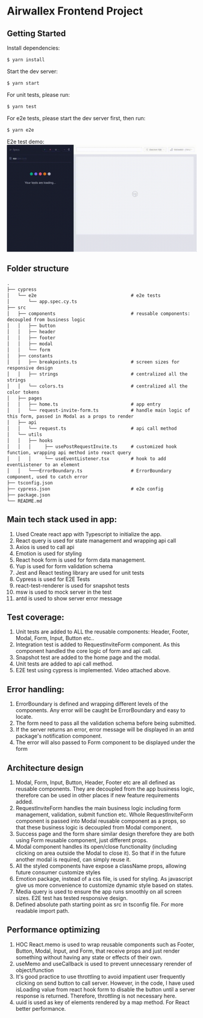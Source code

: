 # Airwallex Frontend Project

## Getting Started

Install dependencies:

```bash
$ yarn install
```

Start the dev server:

```bash
$ yarn start
```

For unit tests, please run:

```bash
$ yarn test
```

For e2e tests, please start the dev server first, then run:

```bash
$ yarn e2e
```

E2e test demo:
![Animated GIF](./cypress/videos/app.spec.cy.ts.gif)

## Folder structure

```
.
├── cypress
│   └── e2e                                   # e2e tests
│       └── app.spec.cy.ts
├── src
│   ├── components                            # reusable components: decoupled from business logic
│   │   ├── button
│   │   ├── header
│   │   ├── footer
│   │   ├── modal
│   │   └── form
│   ├── constants
│   │   ├── breakpoints.ts                    # screen sizes for responsive design
│   │   ├── strings                           # centralized all the strings
│   │   └── colors.ts                         # centralized all the color tokens
│   ├── pages
│   │   ├── home.ts                           # app entry
│   │   └── request-invite-form.ts            # handle main logic of this form, passed in Modal as a props to render
│   ├── api
│   │   └── request.ts                        # api call method
│   └── utils
│   │   ├── hooks
│   │   │     ├── usePostRequestInvite.ts     # customized hook function, wrapping api method into react query
│   │   │     └── useEventListener.tsx        # hook to add eventListener to an element
│   │   └───ErrorBoundary.ts                  # ErrorBoundary component, used to catch error
├── tsconfig.json
├── cypress.json                              # e2e config
├── package.json
└── README.md
```

## Main tech stack used in app:

1. Used Create react app with Typescript to initialize the app.
2. React query is used for state management and wrapping api call
3. Axios is used to call api
4. Emotion is used for styling
5. React hook form is used for form data management.
6. Yup is used for form validation schema
7. Jest and React testing library are used for unit tests
8. Cypress is used for E2E Tests
9. react-test-renderer is used for snapshot tests
10. msw is used to mock server in the test
11. antd is used to show server error message

## Test coverage:

1. Unit tests are added to ALL the reusable components: Header, Footer, Modal, Form, Input, Button etc..
2. Integration test is added to RequestInviteForm component. As this component handled the core logic of form and api call.
3. Snapshot test are added to the home page and the modal.
4. Unit tests are added to api call method.
5. E2E test using cypress is implemented. Video attached above.

## Error handling:

1. ErrorBoundary is defined and wrapping different levels of the components. Any error will be caught be ErrorBoundary and easy to locate.
2. The form need to pass all the validation schema before being submitted.
3. If the server returns an error, error message will be displayed in an antd package's notification component.
4. The error will also passed to Form component to be displayed under the form

## Architecture design

1. Modal, Form, Input, Button, Header, Footer etc are all defined as reusable components. They are decoupled from the app business logic, therefore can be used in other places if new feature requirements added.
2. RequestInviteForm handles the main business logic including form management, validation, submit function etc. Whole RequestInviteForm component is passed into Modal reusable component as a props, so that these business logic is decoupled from Modal component.
3. Success page and the form share similar design therefore they are both using Form reusable component, just different props.
4. Modal component handles its open/close functionality (including clicking on area outside the Modal to close it). So that if in the future another modal is required, can simply reuse it.
5. All the styled components have expose a className props, allowing future consumer customize styles
6. Emotion package, instead of a css file, is used for styling. As javascript give us more convenience to customize dynamic style based on states.
7. Media query is used to ensure the app runs smoothly on all screen sizes. E2E test has tested responsive design.
8. Defined absolute path starting point as src in tsconfig file. For more readable import path.

## Performance optimizing

1. HOC React.memo is used to wrap reusable components such as Footer, Button, Modal, Input, and Form, that receive props and just render something without having any state or effects of their own.
2. useMemo and useCallback is used to prevent unnecessary rerender of object/function
3. It's good practice to use throttling to avoid impatient user frequently clicking on send button to call server. However, in the code, I have used isLoading value from react hook form to disable the button until a server response is returned. Therefore, throttling is not necessary here.
4. uuid is used as key of elements rendered by a map method. For React better performance.
